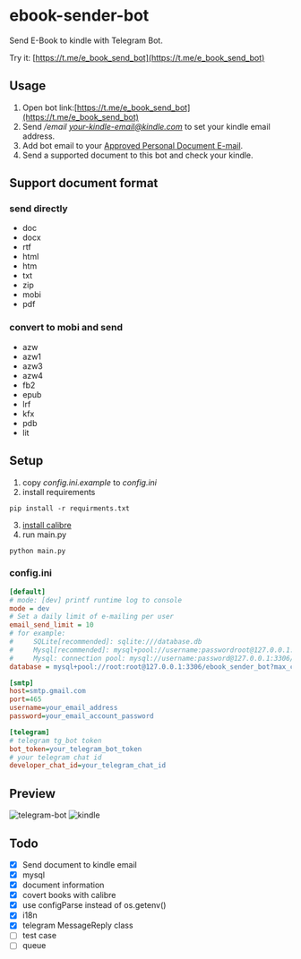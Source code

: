 # ebook-sender-bot
Send E-Book to kindle with Telegram Bot.

Try it: [https://t.me/e_book_send_bot](https://t.me/e_book_send_bot)

## Usage

1. Open bot link:[https://t.me/e_book_send_bot](https://t.me/e_book_send_bot)
2. Send */email your-kindle-email@kindle.com* to set your kindle email address.
3. Add bot email to your [Approved Personal Document E-mail](https://www.amazon.com/hz/mycd/myx#/home/settings/payment).
4. Send a supported document to this bot and check your kindle.

## Support document format
### send directly
- doc 
- docx 
- rtf 
- html 
- htm 
- txt 
- zip 
- mobi 
- pdf
### convert to mobi and send
- azw 
- azw1 
- azw3 
- azw4 
- fb2 
- epub 
- lrf 
- kfx 
- pdb 
- lit 

## Setup
1. copy *config.ini.example* to *config.ini*
2. install requirements
```shell
pip install -r requirments.txt
```
3. [install calibre](https://calibre-ebook.com/download)
4. run main.py
```shell
python main.py
```

### config.ini
```ini
[default]
# mode: [dev] printf runtime log to console 
mode = dev
# Set a daily limit of e-mailing per user
email_send_limit = 10
# for example:
#     SQLite[recommended]: sqlite:///database.db
#     Mysql[recommended]: mysql+pool://username:passwordroot@127.0.0.1:3306/ebook_sender_bot?max_connections=20&stale_timeout=300
#     Mysql: connection pool: mysql://username:password@127.0.0.1:3306/ebook_sender_bot
database = mysql+pool://root:root@127.0.0.1:3306/ebook_sender_bot?max_connections=20&stale_timeout=300

[smtp]
host=smtp.gmail.com
port=465
username=your_email_address
password=your_email_account_password

[telegram]
# telegram tg_bot token
bot_token=your_telegram_bot_token
# your telegram chat id
developer_chat_id=your_telegram_chat_id
```

## Preview
![telegram-bot](https://cdn.jsdelivr.net/gh/image-backup/qcgzxw-images@master/image/16344769229431634476922938.png)
![kindle](https://cdn.jsdelivr.net/gh/image-backup/qcgzxw-images@master/image/16344842508421634484250830.png)

## Todo
- [x] Send document to kindle email
- [x] mysql
- [x] document information
- [x] covert books with calibre
- [x] use configParse instead of os.getenv()
- [x] i18n
- [x] telegram MessageReply class
- [ ] test case
- [ ] queue
